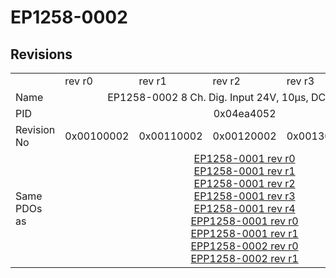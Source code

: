 # EP1258-0002

## Revisions
<table>
<tr>
<td></td>
<td>rev r0</td>
<td>rev r1</td>
<td>rev r2</td>
<td>rev r3</td>
<td>rev r4</td>
</tr>
<tr>
<td>Name</td>
<td colspan=5 align="center">EP1258-0002 8 Ch. Dig. Input 24V, 10µs, DC Latch, M12</td>
</tr>
<tr>
<td>PID</td>
<td colspan=5 align="center">0x04ea4052</td>
</tr>
<tr>
<td>Revision No</td>
<td>0x00100002</td>
<td>0x00110002</td>
<td>0x00120002</td>
<td>0x00130002</td>
<td>0x00140002</td>
</tr>
<tr>
<td>Same PDOs as</td>
<td colspan=5 align="center"><a href="EP1258-0001.md">EP1258-0001 rev r0</a><br/><a href="EP1258-0001.md">EP1258-0001 rev r1</a><br/><a href="EP1258-0001.md">EP1258-0001 rev r2</a><br/><a href="EP1258-0001.md">EP1258-0001 rev r3</a><br/><a href="EP1258-0001.md">EP1258-0001 rev r4</a><br/><a href="EPP1258-0001.md">EPP1258-0001 rev r0</a><br/><a href="EPP1258-0001.md">EPP1258-0001 rev r1</a><br/><a href="EPP1258-0002.md">EPP1258-0002 rev r0</a><br/><a href="EPP1258-0002.md">EPP1258-0002 rev r1</a></td>
</tr>
</table>
